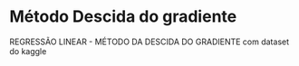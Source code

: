 # Método Descida do gradiente
REGRESSÃO LINEAR - MÉTODO DA DESCIDA DO GRADIENTE com dataset do kaggle
